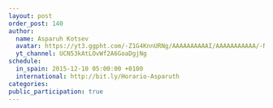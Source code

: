```yaml
---
layout: post
order_post: 140
author:
  name: Asparuh Kotsev
  avatar: https://yt3.ggpht.com/-Z1G4KnnURNg/AAAAAAAAAAI/AAAAAAAAAAA/-N0ZwKHpxs8/s88-c-k-no/photo.jpg
  yt_channel: UCN53kAtLOvWf2A6GoaDgjNg
schedule:
  in_spain: 2015-12-10 05:00:00 +0100
  international: http://bit.ly/Horario-Asparuth
categories:
public_participation: true
---
```

